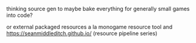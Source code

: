 thinking source gen to maybe bake everything for generally small games into code?

or external packaged resources a la monogame resource tool and 
https://seanmiddleditch.github.io/ (resource pipeline series)